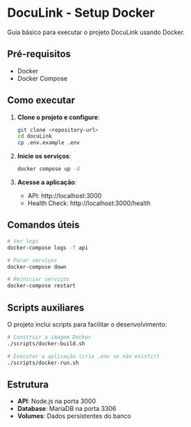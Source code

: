 # DocuLink - Setup Docker

Guia básico para executar o projeto DocuLink usando Docker.

## Pré-requisitos

- Docker
- Docker Compose

## Como executar

1. **Clone o projeto e configure**:
   ```bash
   git clone <repository-url>
   cd docuLink
   cp .env.example .env
   ```

2. **Inicie os serviços**:
   ```bash
   docker compose up -d
   ```

3. **Acesse a aplicação**:
   - API: http://localhost:3000
   - Health Check: http://localhost:3000/health

## Comandos úteis

```bash
# Ver logs
docker-compose logs -f api

# Parar serviços
docker-compose down

# Reiniciar serviços
docker-compose restart
```

## Scripts auxiliares

O projeto inclui scripts para facilitar o desenvolvimento:

```bash
# Construir a imagem Docker
./scripts/docker-build.sh

# Executar a aplicação (cria .env se não existir)
./scripts/docker-run.sh
```

## Estrutura

- **API**: Node.js na porta 3000
- **Database**: MariaDB na porta 3306
- **Volumes**: Dados persistentes do banco